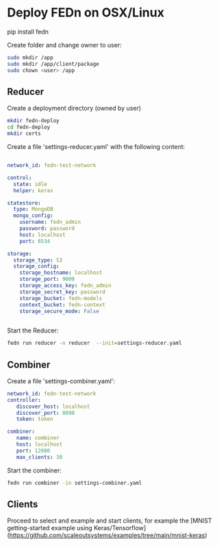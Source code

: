 # Deploy FEDn on OSX/Linux 

pip install fedn 

Create folder and change owner to user: 

``` bash
sudo mkdir /app
sudo mkdir /app/client/package
sudo chown <user> /app
```

## Reducer


Create a deployment directory (owned by user)
```bash
mkdir fedn-deploy
cd fedn-deploy
mkdir certs
```

Create a file 'settings-reducer.yaml' with the following content: 

```yaml

network_id: fedn-test-network

control:
  state: idle
  helper: keras

statestore:
  type: MongoDB
  mongo_config:
    username: fedn_admin
    password: password
    host: localhost
    port: 6534

storage:
  storage_type: S3
  storage_config:
    storage_hostname: localhost
    storage_port: 9000
    storage_access_key: fedn_admin
    storage_secret_key: password
    storage_bucket: fedn-models
    context_bucket: fedn-context
    storage_secure_mode: False 
    
 ```
 Start the Reducer: 
 
 ```bash
 fedn run reducer -n reducer  --init=settings-reducer.yaml
 ```
 
 ## Combiner
 
 Create a file 'settings-combiner.yaml': 
 
 ```yaml
network_id: fedn-test-network
controller:
    discover_host: localhost
    discover_port: 8090
    token: token

combiner:
    name: combiner
    host: localhost
    port: 12080
    max_clients: 30
 ```
 
 Start the combiner: 
 ```bash
 fedn run combiner -in settings-combiner.yaml
```

## Clients

Proceed to select and example and start clients, for example the [MNIST getting-started example using Keras/Tensorflow] (https://github.com/scaleoutsystems/examples/tree/main/mnist-keras) 
 
